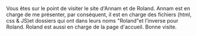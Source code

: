 Vous êtes sur le point de visiter le site d'Annam et de Roland. 
Annam est en charge de me présenter, par conséquent, il est en charge des fichiers (html, css & JS)et dossiers qui ont dans leurs noms "Roland"et l'inverse pour Roland. Roland est aussi en charge de la page d'accueil.
Bonne visite.